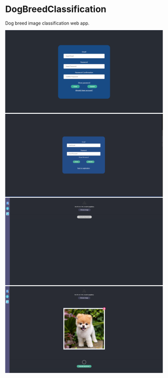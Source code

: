 # DogBreedClassification

Dog breed image classification web app.

<img src="img1.png">
<img src="img2.png">
<img src="img3.png">
<img src="img4.png">

